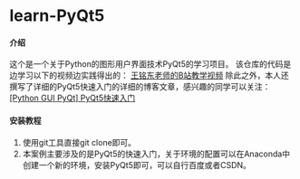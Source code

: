 # learn-PyQt5

#### 介绍
这个是一个关于Python的图形用户界面技术PyQt5的学习项目。
该仓库的代码是边学习以下的视频边实践得出的：
[王铭东老师的B站教学视频](https://www.bilibili.com/video/BV1LT4y1e72X/)
除此之外，本人还撰写了详细的PyQt5快速入门的详细的博客文章，感兴趣的同学可以关注：
[[Python GUI PyQt] PyQt5快速入门](https://blog.csdn.net/m0_54524462/article/details/137050934)

#### 安装教程

1.  使用git工具直接git clone即可。
2.  本案例主要涉及的是PyQt5的快速入门，关于环境的配置可以在Anaconda中创建一个新的环境，安装PyQt5即可，可以自行百度或者CSDN。